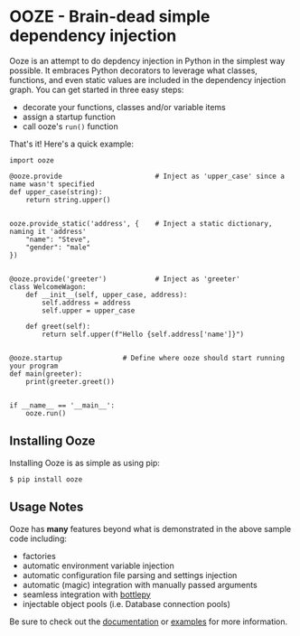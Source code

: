 # OOZE - Brain-dead simple dependency injection #

Ooze is an attempt to do depdency injection in Python in the simplest
way possible.  It embraces Python decorators to leverage what classes,
functions, and even static values are included in the dependency
injection graph.  You can get started in three easy steps:

* decorate your functions, classes and/or variable items
* assign a startup function
* call ooze's `run()` function

That's it!  Here's a quick example:

    import ooze

    @ooze.provide                       # Inject as 'upper_case' since a name wasn't specified
    def upper_case(string):
        return string.upper()


    ooze.provide_static('address', {    # Inject a static dictionary, naming it 'address'
        "name": "Steve",
        "gender": "male"
    })


    @ooze.provide('greeter')            # Inject as 'greeter'
    class WelcomeWagon:
        def __init__(self, upper_case, address):
            self.address = address
            self.upper = upper_case

        def greet(self):
            return self.upper(f"Hello {self.address['name']}")


    @ooze.startup               # Define where ooze should start running your program
    def main(greeter):
        print(greeter.greet())


    if __name__ == '__main__':
        ooze.run()


## Installing Ooze ##

Installing Ooze is as simple as using pip:

    $ pip install ooze


## Usage Notes ##

Ooze has **many** features beyond what is demonstrated in the above sample code
including:

* factories
* automatic environment variable injection
* automatic configuration file parsing and settings injection
* automatic (magic) integration with manually passed arguments
* seamless integration with [bottlepy](https://bottlepy.org/)
* injectable object pools (i.e. Database connection pools)
 
Be sure to check out the [documentation](https://github.com/brettschneider/ooze/blob/main/docs/index.rst)
or [examples](https://github.com/brettschneider/ooze/tree/main/examples) for more information.
